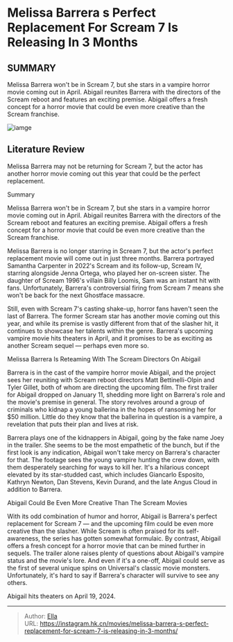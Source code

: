 # Melissa Barrera s Perfect Replacement For Scream 7 Is Releasing In 3 Months


## SUMMARY 



  Melissa Barrera won&#39;t be in Scream 7, but she stars in a vampire horror movie coming out in April.   Abigail reunites Barrera with the directors of the Scream reboot and features an exciting premise.   Abigail offers a fresh concept for a horror movie that could be even more creative than the Scream franchise.  

![iamge]()

## Literature Review

Melissa Barrera may not be returning for Scream 7, but the actor has another horror movie coming out this year that could be the perfect replacement.


Summary

  Melissa Barrera won&#39;t be in Scream 7, but she stars in a vampire horror movie coming out in April.   Abigail reunites Barrera with the directors of the Scream reboot and features an exciting premise.   Abigail offers a fresh concept for a horror movie that could be even more creative than the Scream franchise.  





Melissa Barrera is no longer starring in Scream 7, but the actor&#39;s perfect replacement movie will come out in just three months. Barrera portrayed Samantha Carpenter in 2022&#39;s Scream and its follow-up, Scream IV, starring alongside Jenna Ortega, who played her on-screen sister. The daughter of Scream 1996&#39;s villain Billy Loomis, Sam was an instant hit with fans. Unfortunately, Barrera&#39;s controversial firing from Scream 7 means she won&#39;t be back for the next Ghostface massacre.




Still, even with Scream 7&#39;s casting shake-up, horror fans haven&#39;t seen the last of Barrera. The former Scream star has another movie coming out this year, and while its premise is vastly different from that of the slasher hit, it continues to showcase her talents within the genre. Barrera&#39;s upcoming vampire movie hits theaters in April, and it promises to be as exciting as another Scream sequel — perhaps even more so.


 Melissa Barrera Is Reteaming With The Scream Directors On Abigail 
          

Barrera is in the cast of the vampire horror movie Abigail, and the project sees her reuniting with Scream reboot directors Matt Bettinelli-Olpin and Tyler Gillet, both of whom are directing the upcoming film. The first trailer for Abigail dropped on January 11, shedding more light on Barrera&#39;s role and the movie&#39;s premise in general. The story revolves around a group of criminals who kidnap a young ballerina in the hopes of ransoming her for $50 million. Little do they know that the ballerina in question is a vampire, a revelation that puts their plan and lives at risk.




Barrera plays one of the kidnappers in Abigail, going by the fake name Joey in the trailer. She seems to be the most empathetic of the bunch, but if the first look is any indication, Abigail won&#39;t take mercy on Barrera&#39;s character for that. The footage sees the young vampire hunting the crew down, with them desperately searching for ways to kill her. It&#39;s a hilarious concept elevated by its star-studded cast, which includes Giancarlo Esposito, Kathryn Newton, Dan Stevens, Kevin Durand, and the late Angus Cloud in addition to Barrera.


 



 Abigail Could Be Even More Creative Than The Scream Movies 
          




With its odd combination of humor and horror, Abigail is Barrera&#39;s perfect replacement for Scream 7 — and the upcoming film could be even more creative than the slasher. While Scream is often praised for its self-awareness, the series has gotten somewhat formulaic. By contrast, Abigail offers a fresh concept for a horror movie that can be mined further in sequels. The trailer alone raises plenty of questions about Abigail&#39;s vampire status and the movie&#39;s lore. And even if it&#39;s a one-off, Abigail could serve as the first of several unique spins on Universal&#39;s classic movie monsters. Unfortunately, it&#39;s hard to say if Barrera&#39;s character will survive to see any others.



Abigail hits theaters on April 19, 2024.





---

> Author: [Ella](https://instagram.hk.cn/)  
> URL: https://instagram.hk.cn/movies/melissa-barrera-s-perfect-replacement-for-scream-7-is-releasing-in-3-months/  

